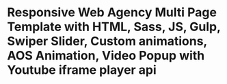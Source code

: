 # Responsive Web Agency Multi Page Template with HTML, Sass, JS, Gulp, Swiper Slider, Custom animations, AOS Animation, Video Popup with Youtube iframe player api
